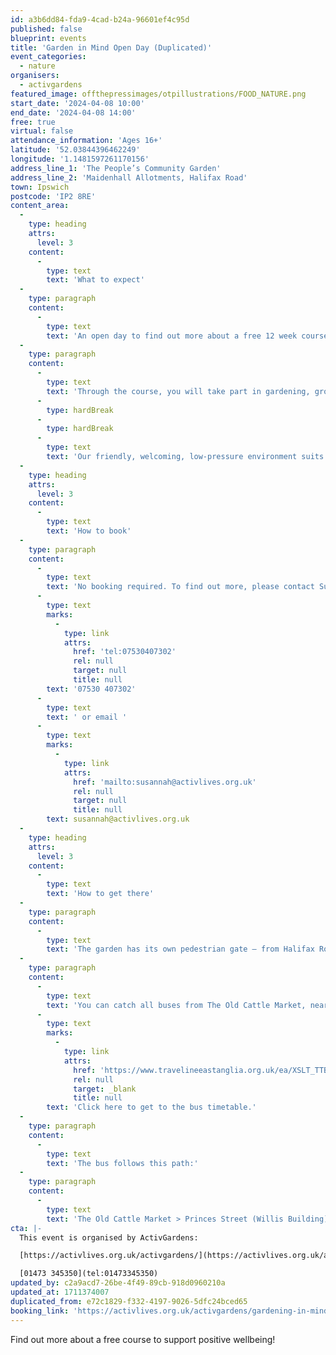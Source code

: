 ```yaml
---
id: a3b6dd84-fda9-4cad-b24a-96601ef4c95d
published: false
blueprint: events
title: 'Garden in Mind Open Day (Duplicated)'
event_categories:
  - nature
organisers:
  - activgardens
featured_image: offthepressimages/otpillustrations/FOOD_NATURE.png
start_date: '2024-04-08 10:00'
end_date: '2024-04-08 14:00'
free: true
virtual: false
attendance_information: 'Ages 16+'
latitude: '52.03844396462249'
longitude: '1.1481597261170156'
address_line_1: 'The People’s Community Garden'
address_line_2: 'Maidenhall Allotments, Halifax Road'
town: Ipswich
postcode: 'IP2 8RE'
content_area:
  -
    type: heading
    attrs:
      level: 3
    content:
      -
        type: text
        text: 'What to expect'
  -
    type: paragraph
    content:
      -
        type: text
        text: 'An open day to find out more about a free 12 week course supporting your mental wellbeing. '
  -
    type: paragraph
    content:
      -
        type: text
        text: 'Through the course, you will take part in gardening, growing and environmental activities, with the option to get involved in bee-keeping too. You attend the course one day a week from 10am to 2pm from Monday 29th April OR Wednesday 1st May.'
      -
        type: hardBreak
      -
        type: hardBreak
      -
        type: text
        text: 'Our friendly, welcoming, low-pressure environment suits people who are living with severe mental ill health. We offer a broad-based, well-rounded and multi-faceted learning /volunteering programme. We connect people into a community project which feels like a family and promotes healthy lifestyles.'
  -
    type: heading
    attrs:
      level: 3
    content:
      -
        type: text
        text: 'How to book'
  -
    type: paragraph
    content:
      -
        type: text
        text: 'No booking required. To find out more, please contact Susannah on '
      -
        type: text
        marks:
          -
            type: link
            attrs:
              href: 'tel:07530407302'
              rel: null
              target: null
              title: null
        text: '07530 407302'
      -
        type: text
        text: ' or email '
      -
        type: text
        marks:
          -
            type: link
            attrs:
              href: 'mailto:susannah@activlives.org.uk'
              rel: null
              target: null
              title: null
        text: susannah@activlives.org.uk
  -
    type: heading
    attrs:
      level: 3
    content:
      -
        type: text
        text: 'How to get there'
  -
    type: paragraph
    content:
      -
        type: text
        text: 'The garden has its own pedestrian gate – from Halifax Road, walk down the roadway (not accessible to vehicles from either end), keeping the allotment site on your left and Bourne Vale Social Club on your right – the gate is a short walk along the pavement on the left hand side. From Wherstead Road, look out for Orwell’s furniture shop and turn into the roadway opposite, which leads under the railway bridge (if you are in a car, park between the trees – if you go under the bridge you may get stuck or have a long way to reverse), walk up the roadway, pass the main allotment gates, and our pedestrian gate will be on your right.'
  -
    type: paragraph
    content:
      -
        type: text
        text: 'You can catch all buses from The Old Cattle Market, near The Buttermarket shopping mall. '
      -
        type: text
        marks:
          -
            type: link
            attrs:
              href: 'https://www.travelineeastanglia.org.uk/ea/XSLT_TTB_REQUEST?language=en&dateDay=20130813&command=direct&net=suf&line=02016&sup=%20&project=y08&direction=R&contentFilter=TIMINGPOINTS&outputFormat=0&itdLPxx_displayHeader=false&itdLPxx_operatorCodeForTTB=731IB'
              rel: null
              target: _blank
              title: null
        text: 'Click here to get to the bus timetable.'
  -
    type: paragraph
    content:
      -
        type: text
        text: 'The bus follows this path:'
  -
    type: paragraph
    content:
      -
        type: text
        text: 'The Old Cattle Market > Princes Street (Willis Building) > Burrell Road > Stoke Street > Austin Street > Wherstead Road > Luther Road > Belstead Avenue > Maidenhall Approach > then a short walk along Halifax Road until you reach the garden.'
cta: |-
  This event is organised by ActivGardens:

  [https://activlives.org.uk/activgardens/](https://activlives.org.uk/activgardens/) 

  [01473 345350](tel:01473345350)
updated_by: c2a9acd7-26be-4f49-89cb-918d0960210a
updated_at: 1711374007
duplicated_from: e72c1829-f332-4197-9026-5dfc24bced65
booking_link: 'https://activlives.org.uk/activgardens/gardening-in-mind/'
---
```

Find out more about a free course to support positive wellbeing!